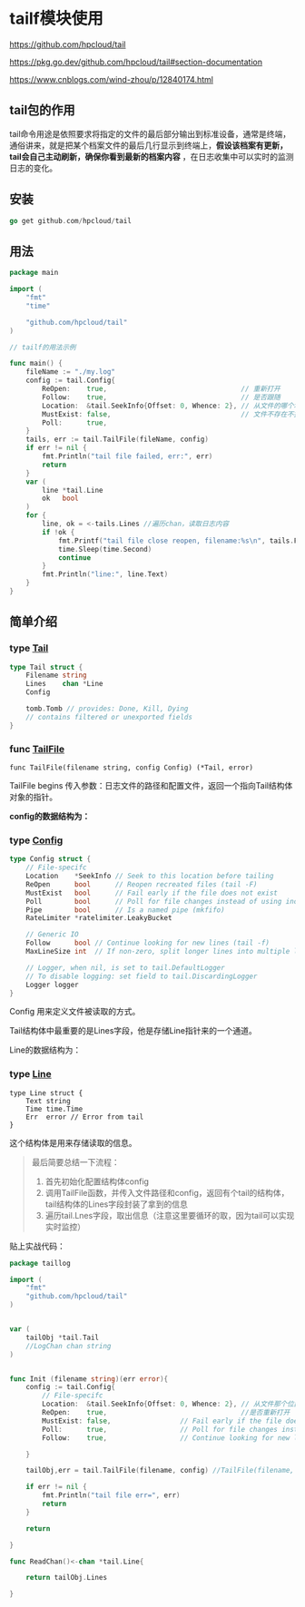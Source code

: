 # tailf模块使用

https://github.com/hpcloud/tail

https://pkg.go.dev/github.com/hpcloud/tail#section-documentation

https://www.cnblogs.com/wind-zhou/p/12840174.html

## tail包的作用

tail命令用途是依照要求将指定的文件的最后部分输出到标准设备，通常是终端，通俗讲来，就是把某个档案文件的最后几行显示到终端上，**假设该档案有更新，tail会自己主动刷新，确保你看到最新的档案内容** ，在日志收集中可以实时的监测日志的变化。

## 安装

```go
go get github.com/hpcloud/tail
```



## 用法

```go
package main

import (
	"fmt"
	"time"

	"github.com/hpcloud/tail"
)

// tailf的用法示例

func main() {
	fileName := "./my.log"
	config := tail.Config{
		ReOpen:    true,                                 // 重新打开
		Follow:    true,                                 // 是否跟随
		Location:  &tail.SeekInfo{Offset: 0, Whence: 2}, // 从文件的哪个地方开始读
		MustExist: false,                                // 文件不存在不报错
		Poll:      true,
	}
	tails, err := tail.TailFile(fileName, config)
	if err != nil {
		fmt.Println("tail file failed, err:", err)
		return
	}
	var (
		line *tail.Line
		ok   bool
	)
	for {
		line, ok = <-tails.Lines //遍历chan，读取日志内容
		if !ok {
			fmt.Printf("tail file close reopen, filename:%s\n", tails.Filename)
			time.Sleep(time.Second)
			continue
		}
		fmt.Println("line:", line.Text)
	}
}
```



## 简单介绍

### type [Tail](https://github.com/hpcloud/tail/blob/master/tail.go#L76)

```go
type Tail struct {
    Filename string
    Lines    chan *Line
    Config

    tomb.Tomb // provides: Done, Kill, Dying
    // contains filtered or unexported fields
}
```



### func [TailFile](https://github.com/hpcloud/tail/blob/master/tail.go#L103)

```
func TailFile(filename string, config Config) (*Tail, error)
```

TailFile begins 传入参数：日志文件的路径和配置文件，返回一个指向Tail结构体对象的指针。

**config的数据结构为：**



### type [Config](https://github.com/hpcloud/tail/blob/master/tail.go#L58)

```go
type Config struct {
    // File-specifc
    Location    *SeekInfo // Seek to this location before tailing
    ReOpen      bool      // Reopen recreated files (tail -F)
    MustExist   bool      // Fail early if the file does not exist
    Poll        bool      // Poll for file changes instead of using inotify
    Pipe        bool      // Is a named pipe (mkfifo)
    RateLimiter *ratelimiter.LeakyBucket

    // Generic IO
    Follow      bool // Continue looking for new lines (tail -f)
    MaxLineSize int  // If non-zero, split longer lines into multiple lines

    // Logger, when nil, is set to tail.DefaultLogger
    // To disable logging: set field to tail.DiscardingLogger
    Logger logger
}
```

Config 用来定义文件被读取的方式。

Tail结构体中最重要的是Lines字段，他是存储Line指针来的一个通道。

Line的数据结构为：



### type [Line](https://github.com/hpcloud/tail/blob/master/tail.go#L28)

```
type Line struct {
    Text string
    Time time.Time
    Err  error // Error from tail
}
```

这个结构体是用来存储读取的信息。

> 最后简要总结一下流程：
>
> 1. 首先初始化配置结构体config
> 2. 调用TailFile函数，并传入文件路径和config，返回有个tail的结构体，tail结构体的Lines字段封装了拿到的信息
> 3. 遍历tail.Lnes字段，取出信息（注意这里要循环的取，因为tail可以实现实时监控）

贴上实战代码：

```go
package taillog

import (
	"fmt"
	"github.com/hpcloud/tail"
)


var (
	tailObj *tail.Tail
	//LogChan chan string
)


func Init (filename string)(err error){
	config := tail.Config{
		// File-specifc
		Location:  &tail.SeekInfo{Offset: 0, Whence: 2}, // 从文件那个位置开始读
		ReOpen:    true,                                 //是否重新打开
		MustExist: false,                 // Fail early if the file does notexist
		Poll:      true,                  // Poll for file changes instead of using inotify
		Follow:    true,                  // Continue looking for new lines (tail -f)

	}

	tailObj,err = tail.TailFile(filename, config) //TailFile(filename, config)

	if err != nil {
		fmt.Println("tail file err=", err)
		return
	}

	return

}

func ReadChan()<-chan *tail.Line{

	return tailObj.Lines 

}
```











